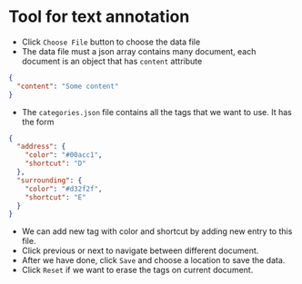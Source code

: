 # Tool for text annotation
- Click `Choose File` button to choose the data file
- The data file must a json array contains many document, each document is an object that has `content` attribute
```json
{
  "content": "Some content"
}
```
- The `categories.json` file contains all the tags that we want to use. It has the form
```json
{
  "address": {
    "color": "#00acc1",
    "shortcut": "D"
  },
  "surrounding": {
    "color": "#d32f2f",
    "shortcut": "E"
  }
}
```
- We can add new tag with color and shortcut by adding new entry to this file.
- Click previous or next to navigate between different document.
- After we have done, click `Save` and choose a location to save the data.
- Click `Reset` if we want to erase the tags on current document.
